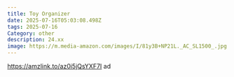 ```yaml
---
title: Toy Organizer
date: 2025-07-16T05:03:08.498Z
tags: 2025-07-16
Category: other
description: 24.xx
image: https://m.media-amazon.com/images/I/81y3B+NP21L._AC_SL1500_.jpg
---
```

https://amzlink.to/az0i5jQsYXF7I ad